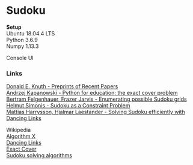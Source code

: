 # Sudoku

**Setup**  
Ubuntu 18.04.4 LTS   
Python 3.6.9  
Numpy 1.13.3  

Console UI

### Links
[Donald E. Knuth - Preprints of Recent Papers](https://www-cs-faculty.stanford.edu/~knuth/preprints.html)  
[Andrzej Kapanowski - Python for education: the exact cover problem](http://arxiv.org/abs/1010.5890v1)  
[Bertram Felgenhauer, Frazer Jarvis - Enumerating possible Sudoku grids](http://www.afjarvis.staff.shef.ac.uk/sudoku/)  
[Helmut Simonis - Sudoku as a Constraint Problem](http://citeseerx.ist.psu.edu/viewdoc/summary?doi=10.1.1.88.2964)  
[Mattias Harrysson, Hjalmar Laestander - Solving Sudoku efficiently with Dancing Links](https://www.kth.se/social/files/58861771f276547fe1dbf8d1/HLaestanderMHarrysson_dkand14.pdf)  

Wikipedia  
[Algorithm X](https://en.wikipedia.org/wiki/Knuth%27s_Algorithm_X)  
[Dancing Links](https://en.wikipedia.org/wiki/Dancing_Links)  
[Exact Cover](https://en.wikipedia.org/wiki/Exact_cover)  
[Sudoku solving algorithms](https://en.wikipedia.org/wiki/Sudoku_solving_algorithms)  

